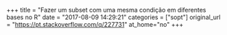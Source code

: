 +++
title = "Fazer um subset com uma mesma condição em diferentes bases no R"
date = "2017-08-09 14:29:21"
categories = ["sopt"]
original_url = "https://pt.stackoverflow.com/q/227731"
at_home="no"
+++

